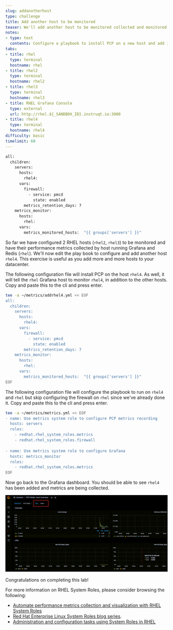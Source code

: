 ```yaml
---
slug: addanotherhost
type: challenge
title: Add another host to be monitored
teaser: We'll add another host to be monitored collected and monitored by the Grafana host.
notes:
- type: text
  contents: Configure a playbook to install PCP on a new host and add it to be collected and monitored by the Grafana host.
tabs:
- title: rhel
  type: terminal
  hostname: rhel
- title: rhel2
  type: terminal
  hostname: rhel2
- title: rhel3
  type: terminal
  hostname: rhel3
- title: RHEL Grafana Console
  type: external
  url: http://rhel.${_SANDBOX_ID}.instruqt.io:3000
- title: rhel4
  type: terminal
  hostname: rhel4
difficulty: basic
timelimit: 60
---
```


```bash
all:
  children:
    servers:
      hosts:
        rhel4:
      vars:
        firewall:
          - service: pmcd
            state: enabled
        metrics_retention_days: 7
    metrics_monitor:
      hosts:
        rhel:
      vars:
        metrics_monitored_hosts:  "{{ groups['servers'] }}"
```

So far we have configured 2 RHEL hosts (`rhel2`, `rhel3`) to be monitored and have their performance metrics collected by host running Grafana and Redis (`rhel`). We'll now edit the play book to configure and add another host `rhel4`. This exercise is useful as you add more and more hosts to your datacenter.

The following configuration file will install PCP on the host `rhel4`. As well, it will tell the `rhel` Grafana host to monitor `rhel4`, in addition to the other hosts. Copy and paste this to the cli and press enter.

```bash
tee -a ~/metrics/addrhel4.yml << EOF
all:
  children:
    servers:
      hosts:
        rhel4:
      vars:
        firewall:
          - service: pmcd
            state: enabled
        metrics_retention_days: 7
    metrics_monitor:
      hosts:
        rhel:
      vars:
        metrics_monitored_hosts:  "{{ groups['servers'] }}"
EOF
```

The following configuration file will configure the playbook to run on `rhel4` and `rhel` but skip configuring the firewall on `rhel` since we've already done it. Copy and paste this to the cli and press enter.

```bash
tee -a ~/metrics/metrics.yml << EOF
- name: Use metrics system role to configure PCP metrics recording
  hosts: servers
  roles:
    - redhat.rhel_system_roles.metrics
    - redhat.rhel_system_roles.firewall

- name: Use metrics system role to configure Grafana
  hosts: metrics_monitor
  roles:
    - redhat.rhel_system_roles.metrics
EOF
```

Now go back to the Grafana dashboard. You should be able to see `rhel4` has been added and metrics are being collected.

![rhel4](../assets/rhel4.png)

Congratulations on completing this lab!

For more information on RHEL System Roles, please consider browsing the following:

- [Automate performance metrics collection and visualization with RHEL System Roles](https://www.redhat.com/en/blog/automate-performance-metrics-collection-and-visualization-rhel-system-roles)
- [Red Hat Enterprise Linux System Roles blog series](https://www.redhat.com/en/blog/red-hat-enterprise-linux-system-roles).
- [Administration and configuration tasks using System Roles in RHEL](https://access.redhat.com/documentation/en-us/red_hat_enterprise_linux/9/html/administration_and_configuration_tasks_using_system_roles_in_rhel)
